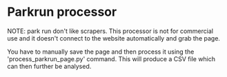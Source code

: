 # Parkrun processor

NOTE: park run don't like scrapers.  This processor is not for commercial use and it doesn't connect to the website automatically and grab the page.

You have to manually save the page and then process it using the 'process_parkrun_page.py' command.  This will produce a CSV file which can then further be analysed.
